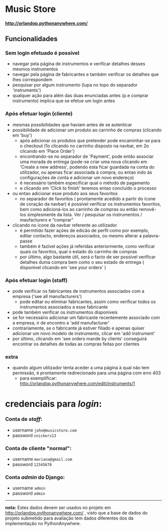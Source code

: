 # Music Store
#### http://orlandop.pythonanywhere.com/

## Funcionalidades

### Sem login efetuado é possível
- navegar pela página de instrumentos e verificar detalhes desses mesmos instrumentos
- navegar pela página de fabricantes e também verificar os detalhes que lhes correspondem
- pesquisar por algum instrumento (lupa no topo do separador 'instruments')
- qualquer ação para além das duas enunciadas antes (p.e comprar instrumento) implica que se efetue um login antes

### Após efetuar login (cliente)
- mesmas possibilidades que haviam antes de se autenticar
- possibilidade de adicionar um produto ao carrinho de compras (clicando em 'buy')
	- após adicionar os produtos que pretender pode encaminhar-se para o checkout (1o clicando no carrinho disposto na navbar, em 2o clicando em 'Place Order')
	- encontrando-se no separador de 'Payment', pode então associar uma morada de entrega (pode-se criar uma nova clicando em 'Create a new address', podendo esta ficar guardada na conta do utilizador, ou apenas ficar associada à compra, ou entao indo às configurações de conta e adicionar um novo endereço)
	- é necessário também especificar qual o método de pagamento
	- e clicando em 'Click to finish' teremos entao concluído o processo
- ou entao adicionar esse produto aos seus favoritos
	- no separador de favoritos ( prontamente acedido a partir do ícone de coração da navbar) é possível verificar os instrumentos favoritos, bem como adicioná-los ao carrinho de compras ou então removê-los simplesmente da lista.
Ver / pesquisar os instrumentos / maufacturers e “comprar”
- clicando no ícone da navbar referente ao utilizador
	- é permitido fazer ações de edicão de perfil como por exemplo, editar contacto, endereços associados, ou mesmo alterar a palavra-passe
	- também é fazível ações já referidas anteriormente, como verificar quais os favoritos, qual o estado do carrinho de compras
	- por último, algo bastante útil, será o facto de ser possível verificar detalhes duma compra bem como o seu estado de entrega ( disponível clicando em 'see your orders' )

### Após efetuar login (staff)
- pode verificar os fabricantes de instrumentos associados com a empresa ('see all manufacturers')
	- pode editar ou eliminar fabricantes, assim como verificar todos os instrumentos associados a esse fabricante
- pode também verificar os instrumentos disponíveis
- se for necessário adicionar um fabricante recentemente associado com a empresa, ir de encontro a 'add manufacturer'
- contrariamente, se o fabricante já estiver filiado e apenas quiser adicionar um novo modelo de instrumento, clicar em 'add instrument'
- por último, clicando em 'see orders mande by clients' conseguirá encontrar os detalhes de todas as compras feitas por clientes

### extra
- quando algum utilizador tenta aceder a uma página à qual não tem permissão, é prontamente redirecionado para uma página com erro 403
	- para exemplificar: http://orlandop.pythonanywhere.com/edit/instruments/1

# credenciais para _login_:
### Conta de _staff_:
- username `john@musicstore.com`
- password `snickers13`

### Conta de cliente "normal":
- username `mariana@gmail.com`
- password `12345678`

### Conta _admin_ do Django:
- username `admin`
- password `admin`
---

**nota:**
Estes dados devem ser usados no projeto em http://orlandop.pythonanywhere.com/ , visto que a base de dados do projeto submetido para avaliação tem dados diferentes dos da implementação no PythonAnywhere.
 